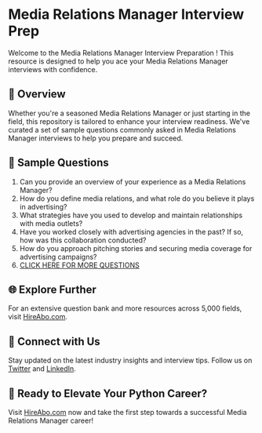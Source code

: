 # Media Relations Manager Interview Prep

Welcome to the Media Relations Manager Interview Preparation ! This resource is designed to help you ace your Media Relations Manager interviews with confidence.

## 🚀 Overview

Whether you're a seasoned Media Relations Manager or just starting in the field, this repository is tailored to enhance your interview readiness. We've curated a set of sample questions commonly asked in Media Relations Manager interviews to help you prepare and succeed.

## 📝 Sample Questions

1. Can you provide an overview of your experience as a Media Relations Manager?
2. How do you define media relations, and what role do you believe it plays in advertising?
3. What strategies have you used to develop and maintain relationships with media outlets?
4. Have you worked closely with advertising agencies in the past? If so, how was this collaboration conducted?
5. How do you approach pitching stories and securing media coverage for advertising campaigns?
6. [CLICK HERE FOR MORE QUESTIONS](https://hireabo.com/job/8_3_17/Media%20Relations%20Manager)

## 🌐 Explore Further

For an extensive question bank and more resources across 5,000 fields, visit [HireAbo.com](https://www.hireabo.com).

## 📱 Connect with Us

Stay updated on the latest industry insights and interview tips. Follow us on [Twitter](https://twitter.com/hireabo) and [LinkedIn](https://www.linkedin.com/in/hire-abo-3609972a8/).

## 🚀 Ready to Elevate Your Python Career?

Visit [HireAbo.com](https://www.hireabo.com) now and take the first step towards a successful Media Relations Manager career!
